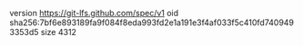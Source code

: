 version https://git-lfs.github.com/spec/v1
oid sha256:7bf6e893189fa9f084f8eda993fd2e1a191e3f4af033f5c410fd7409493353d5
size 4312
